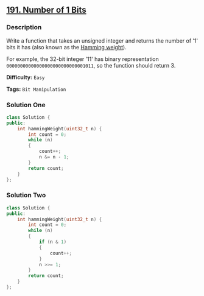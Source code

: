 ## [191. Number of 1 Bits](https://leetcode.com/problems/number-of-1-bits/#/description)

### Description

Write a function that takes an unsigned integer and returns the number of ’1' bits it has (also known as the [Hamming weight](http://en.wikipedia.org/wiki/Hamming_weight)).

For example, the 32-bit integer ’11' has binary representation `00000000000000000000000000001011`, so the function should return 3.

**Difficulty:** `Easy`

**Tags:** `Bit Manipulation`

### Solution One

```c++
class Solution {
public:
    int hammingWeight(uint32_t n) {
        int count = 0;
        while (n)
        {
            count++;
            n &= n - 1;
        }
        return count;
    }
};
```

### Solution Two

```c++
class Solution {
public:
    int hammingWeight(uint32_t n) {
        int count = 0;
        while (n)
        {
            if (n & 1)
            {
                count++;
            }
            n >>= 1;
        }
        return count;
    }
};
```

